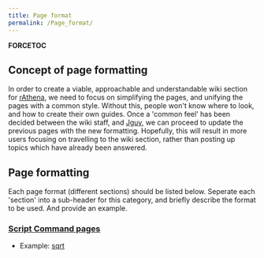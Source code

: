 ```yaml
---
title: Page format
permalink: /Page_format/
---
```


__FORCETOC__

Concept of page formatting
--------------------------

In order to create a viable, approachable and understandable wiki section for [rAthena](/rAthena "wikilink"), we need to focus on simplifying the pages, and unifying the pages with a common style. Without this, people won't know where to look, and how to create their own guides. Once a 'common feel' has been decided between the wiki staff, and [Jguy](/User:Jguy "wikilink"), we can proceed to update the previous pages with the new formatting. Hopefully, this will result in more users focusing on travelling to the wiki section, rather than posting up topics which have already been answered.

Page formatting
---------------

Each page format (different sections) should be listed below. Seperate each 'section' into a sub-header for this category, and briefly describe the format to be used. And provide an example.

### [Script Command pages](/:Category:Script_Command "wikilink")

-   Example: [sqrt](/sqrt "wikilink")
